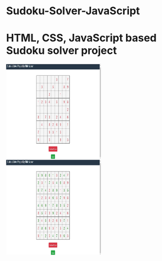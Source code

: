 # Sudoku-Solver-JavaScript

# HTML, CSS, JavaScript based Sudoku solver project

<img src="https://github.com/Rk221b/Sudoku-Solver-JavaScript/blob/master/Image/1.jpg" width="256" height="256" title="Sudoku">

<img src="https://github.com/Rk221b/Sudoku-Solver-JavaScript/blob/master/Image/2.jpg" width="256" height="256" title="Solver">

